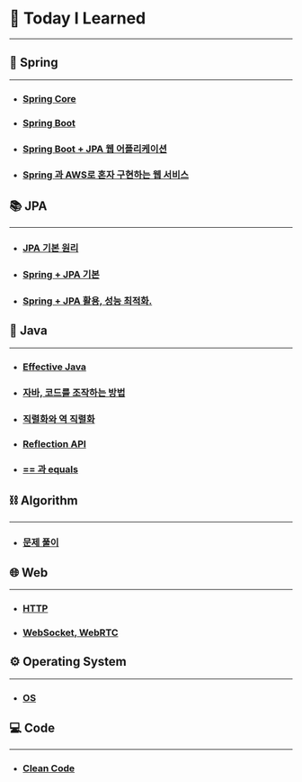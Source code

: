# 🧐 Today I Learned
****

## 🌱 Spring
***
- ### [Spring Core](./Spring/SpringCore)
- ### [Spring Boot](./Spring/SpringBoot)
- ### [Spring Boot + JPA 웹 어플리케이션](./Spring/SpringBoot-JPA-WebApplication)
- ### [Spring 과 AWS로 혼자 구현하는 웹 서비스](https://github.com/kimtaejun97/SpringBoot-AWS/tree/master/%EB%82%B4%EC%9A%A9%20%EC%A0%95%EB%A6%AC/ch5.%EC%8A%A4%ED%94%84%EB%A7%81%20%EC%8B%9C%ED%81%90%EB%A6%AC%ED%8B%B0%EC%99%80%20OAuth2.0%EC%9C%BC%EB%A1%9C%20%EB%A1%9C%EA%B7%B8%EC%9D%B8%20%EA%B5%AC%ED%98%84%ED%95%98%EA%B8%B0)

## 📚 JPA
***
- ### [JPA 기본 원리](./JPA/자바%20ORM%20표준%20JPA)
- ### [Spring + JPA 기본](./JPA/SpringBoot와%20JPA%20기본)
- ### [Spring + JPA 활용, 성능 최적화.](./JPA/SpringBoot와%20JPA%20활용)

## 📃 Java
****
- ### [Effective Java](./Java/EffectiveJava)
- ### [자바, 코드를 조작하는 방법](./Java/자바,%20코드를%20조작하는%20방법)
- ### [직렬화와 역 직렬화](./Java/직렬화,역직렬화)
- ### [Reflection API](./Java/ReflectionAPI)
- ### [== 과 equals](./Java/'=='과'equals'.md)

## ⛓ Algorithm
***
- ### [문제 풀이](https://github.com/kimtaejun97/Algorithm)

## 🌐 Web
****
- ### [HTTP](./HTTP)
- ### [WebSocket, WebRTC](webrtc)

## ⚙️ Operating System
****
- ### [OS](./CS/OS)

## 💻 Code
****
- ### [Clean Code](./CleanCode)


